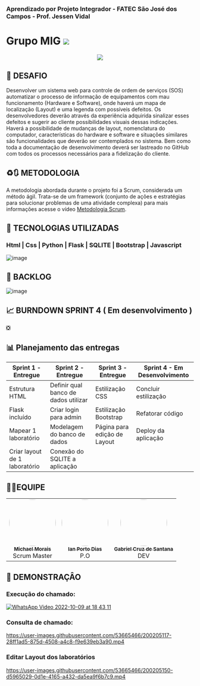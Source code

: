 ### Aprendizado por Projeto Integrador - FATEC São José dos Campos - Prof. Jessen Vidal

# Grupo MIG <a href="" target="_blank"><img src="https://img.shields.io/badge/status-em%20desenvolvimento-yellow"></a>

<div align="center"><img src="https://user-images.githubusercontent.com/53665466/200074701-d2e1f138-f30e-42d2-94f7-9f9211c5f206.png"> </div>

## 🎯 DESAFIO

Desenvolver um sistema web para controle de ordem de serviços (SOS) automatizar o processo de informação de equipamentos com mau funcionamento (Hardware e Software), onde haverá um mapa de localização (Layout) e uma legenda com possíveis defeitos. Os desenvolvedores deverão através da experiência adquirida sinalizar esses defeitos e sugerir ao cliente possibilidades visuais dessas indicações. Haverá a possibilidade de mudanças de layout, nomenclatura do computador, características do hardware e software e situações similares são funcionalidades que deverão ser contemplados no sistema. Bem como toda a documentação de desenvolvimento deverá ser lastreado no GitHub com todos os processos necessários para a fidelização do cliente.

## ♻️🔃 METODOLOGIA

A metodologia abordada durante o projeto foi a Scrum, considerada um método ágil. Trata-se de um framework (conjunto de ações e estratégias para solucionar problemas de uma atividade complexa) para mais informações acesse o vídeo [Metodologia Scrum](https://www.youtube.com/watch?v=XfvQWnRgxG0&t=130s).

## 📖 TECNOLOGIAS UTILIZADAS

### Html | Css | Python | Flask | SQLITE | Bootstrap | Javascript

![image](https://user-images.githubusercontent.com/53665466/200418928-4087e61d-6bd3-41a6-a213-954247235808.png)

## 📒 BACKLOG

![image](https://user-images.githubusercontent.com/53665466/200192935-3cc4d9aa-55e6-4f74-a6e4-4a88de80ccfc.png)

## 📈 BURNDOWN SPRINT 4 ( Em desenvolvimento )

❎

## 📊 Planejamento das entregas

| Sprint 1 - Entregue           | Sprint 2 - Entregue                  | Sprint 3 - Entregue          | Sprint 4 - Em Desenvolvimento        |
| ----------------------------- | ------------------------------------ | ---------------------------- | ------------------------------------ |
| Estrutura HTML                | Definir qual banco de dados utilizar | Estilização CSS              | Concluir estilização                 |
| Flask incluído                | Criar login para admin               | Estilização Bootstrap        | Refatorar código                     |
| Mapear 1 laboratório          | Modelagem do banco de dados          | Página para edição de Layout | Deploy da aplicação                  |
| Criar layout de 1 laboratório | Conexão do SQLITE a aplicação        |                              |                                      |

## 🧑‍🚀EQUIPE

<table>

  <tr>
    <td align="center"><a href="https://github.com/itsmorais"><img style="border-radius: 50%;" src="https://user-images.githubusercontent.com/112488445/199853994-19d9594f-77fa-4b16-b5a6-e340643b59a3.jpeg" width="125px;" alt=""/><br /><sub><b>Michael Morais</b></sub></a><br /><a title="Rocketseat">Scrum Master</a></td>
    <td align="center"><a href="https://github.com/Ianportods"><img style="border-radius: 50%;" src="https://user-images.githubusercontent.com/112488445/199854486-20da8bf4-cf74-4836-96f8-12a9ce155f9c.jpg" width="125px;" alt=""/><br /><sub><b>Ian Porto Dias</b></sub></a><br /><a title="Rocketseat">P.O</a></td>
    <td align="center"><a href="https://github.com/GabbsSantana"><img style="border-radius: 50%;" src="https://user-images.githubusercontent.com/112488445/199855402-a5dda8d0-dadb-4b86-bb11-0f825572f14d.jpeg" width="125px;" alt=""/><br /><sub><b>Gabriel Cruz de Santana</b></sub></a><br /><a  title="Função">DEV</a></td>
   
</table>

## 🎥 DEMONSTRAÇÂO

### Execução do chamado:

[![WhatsApp Video 2022-10-09 at 18 43 11](https://user-images.githubusercontent.com/112488445/194781672-c6f85d5c-3354-4665-8083-80a71e8f2d7b.gif)](https://user-images.githubusercontent.com/53665466/200204917-a81f7259-4b8b-4068-b487-f53af5ed8dc6.mp4)

### Consulta de chamado:

https://user-images.githubusercontent.com/53665466/200205117-28ff1ad5-875d-4508-a4c8-f9e639eb3a90.mp4

### Editar Layout dos laboratórios

https://user-images.githubusercontent.com/53665466/200205150-d5965029-0d1e-4165-a432-da5ea9f6b7c9.mp4
